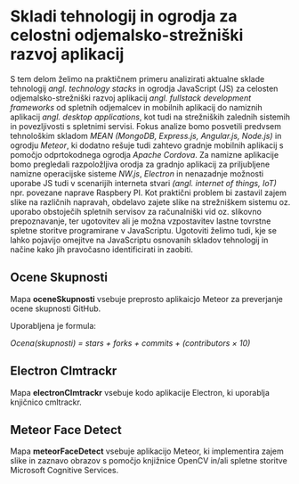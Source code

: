 # Skladi tehnologij in ogrodja za celostni odjemalsko-strežniški razvoj aplikacij

S tem delom želimo na praktičnem primeru analizirati aktualne sklade tehnologij *angl. technology stacks* in ogrodja JavaScript (JS) za celosten odjemalsko-strežniški razvoj aplikacij *angl. fullstack development frameworks* od spletnih odjemalcev in mobilnih aplikacij do namiznih aplikacij *angl. desktop applications*, kot tudi na strežniških zalednih sistemih in povezljivosti s spletnimi servisi. Fokus analize bomo posvetili predvsem tehnološkim skladom *MEAN (MongoDB, Express.js, Angular.js, Node.js)* in ogrodju *Meteor*, ki dodatno rešuje tudi zahtevo gradnje mobilnih aplikacij s pomočjo odprtokodnega ogrodja *Apache Cordova*. Za namizne aplikacije bomo pregledali razpoložljiva orodja za gradnjo aplikacij za priljubljene namizne operacijske sisteme *NW.js*, *Electron* in nenazadnje možnosti uporabe JS tudi v scenarijih interneta stvari *(angl. internet of things, IoT)* npr. povezane naprave Raspbery PI. Kot praktični problem bi zastavil zajem slike na različnih napravah, obdelavo zajete slike na strežniškem sistemu oz. uporabo obstoječih spletnih servisov za računalniški vid oz. slikovno prepoznavanje, ter ugotovitev ali je možna vzpostavitev lastne tovrstne spletne storitve programirane v JavaScriptu. Ugotoviti želimo tudi, kje se lahko pojavijo omejitve na JavaScriptu osnovanih skladov tehnologij in načine kako jih pravočasno identificirati in zaobiti.

## Ocene Skupnosti

Mapa **oceneSkupnosti** vsebuje preprosto aplikaicjo Meteor za preverjanje ocene skupnosti GitHub.

Uporabljena je formula:

*Ocena(skupnosti) = stars + forks + commits + (contributors × 10)*


## Electron Clmtrackr

Mapa **electronClmtrackr** vsebuje kodo aplikacije Electron, ki uporablja knjičnico cmltrackr.

## Meteor Face Detect

Mapa **meteorFaceDetect** vsebuje aplikacijo Meteor, ki implementira zajem slike in zaznavo obrazov s pomočjo knjižnice OpenCV in/ali spletne storitve Microsoft Cognitive Services.
